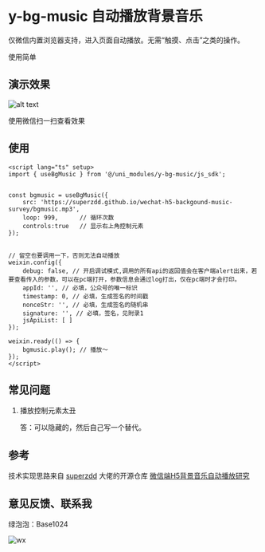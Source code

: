 # y-bg-music 自动播放背景音乐

仅微信内置浏览器支持，进入页面自动播放。无需“触摸、点击”之类的操作。

使用简单

## 演示效果

![alt text](https://y-components.edk24.com/y-bg-music/demo.png)

使用微信扫一扫查看效果

## 使用

```vue
<script lang="ts" setup>
import { useBgMusic } from '@/uni_modules/y-bg-music/js_sdk';


const bgmusic = useBgMusic({
    src: 'https://superzdd.github.io/wechat-h5-backgound-music-survey/bgmusic.mp3',
    loop: 999,      // 循环次数
    controls:true   // 显示右上角控制元素
});


// 留空也要调用一下，否则无法自动播放
weixin.config({
    debug: false, // 开启调试模式,调用的所有api的返回值会在客户端alert出来，若要查看传入的参数，可以在pc端打开，参数信息会通过log打出，仅在pc端时才会打印。
    appId: '', // 必填，公众号的唯一标识
    timestamp: 0, // 必填，生成签名的时间戳
    nonceStr: '', // 必填，生成签名的随机串
    signature: '', // 必填，签名，见附录1
    jsApiList: [ ]
});

weixin.ready(() => {
    bgmusic.play(); // 播放～
});
</script>
```

## 常见问题

1. 播放控制元素太丑
    
    答：可以隐藏的，然后自己写一个替代。

## 参考

技术实现思路来自 [superzdd](https://github.com/superzdd) 大佬的开源仓库 [微信端H5背景音乐自动播放研究](https://github.com/superzdd/wechat-h5-backgound-music-survey)

## 意见反馈、联系我

绿泡泡：Base1024

![wx](https://y-components.edk24.com/y-bg-music/wx-qrcode.jpg)

